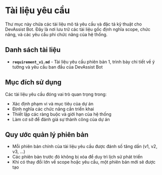 # Tài liệu yêu cầu

Thư mục này chứa các tài liệu mô tả yêu cầu và đặc tả kỹ thuật cho DevAssist Bot. Đây là nơi lưu trữ các tài liệu gốc định nghĩa scope, chức năng, và các yêu cầu phi chức năng của hệ thống.

## Danh sách tài liệu

- **`requirement_v1.md`** - Tài liệu yêu cầu phiên bản 1, trình bày chi tiết về ý tưởng và yêu cầu ban đầu của DevAssist Bot

## Mục đích sử dụng

Các tài liệu yêu cầu đóng vai trò quan trọng trong:
- Xác định phạm vi và mục tiêu của dự án
- Định nghĩa các chức năng cần triển khai
- Thiết lập các ràng buộc và giới hạn của hệ thống
- Làm cơ sở để đánh giá sự thành công của dự án

## Quy ước quản lý phiên bản

- Mỗi phiên bản chính của tài liệu yêu cầu được đánh số tăng dần (v1, v2, v3, ...)
- Các phiên bản trước đó không bị xóa để duy trì lịch sử phát triển
- Khi có thay đổi lớn về scope hoặc yêu cầu, một phiên bản mới sẽ được tạo 